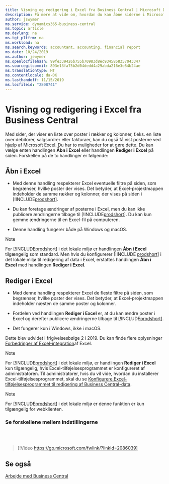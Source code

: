 ```yaml
---
title: Visning og redigering i Excel fra Business Central | Microsoft Docs
description: Få mere at vide om, hvordan du kan åbne siderne i Microsoft Excel fra Business Central for at få en bedre dataanalyse.
author: jswymer
ms.service: dynamics365-business-central
ms.topic: article
ms.devlang: na
ms.tgt_pltfrm: na
ms.workload: na
ms.search.keywords: accountant, accounting, financial report
ms.date: 10/24/2019
ms.author: jswymer
ms.openlocfilehash: 99fe339426b755b70983d8ec9345858357043347
ms.sourcegitcommit: 893e13fa75b2d04dedd4a29abda216e3e54b24ae
ms.translationtype: HT
ms.contentlocale: da-DK
ms.lasthandoff: 11/15/2019
ms.locfileid: "2808741"
---
```

# <a name="viewing-and-editing-in-excel-from-business-central"></a>Visning og redigering i Excel fra Business Central

Med sider, der viser en liste over poster i rækker og kolonner, f.eks. en liste over debitorer, salgsordrer eller fakturaer, kan du også få vist posterne ved hjælp af Microsoft Excel. Du har to muligheder for at gøre dette. Du kan vælge enten handlingen **Åbn i Excel** eller handlingen **Rediger i Excel** på siden. Forskellen på de to handlinger er følgende:  

## <a name="open-in-excel"></a>Åbn i Excel

- Med denne handling respekterer Excel eventuelle filtre på siden, som begrænser, hvilke poster der vises. Det betyder, at Excel-projektmappen indeholder de samme rækker og kolonner, der vises på siden i [!INCLUDE[prodshort](includes/prodshort.md)].

- Du kan foretage ændringer af posterne i Excel, men du kan ikke publicere ændringerne tilbage til [!INCLUDE[prodshort](includes/prodshort.md)]. Du kan kun gemme ændringerne til en Excel-fil på computeren. 

- Denne handling fungerer både på Windows og macOS. 

> [!NOTE]
> For [!INCLUDE[prodshort](includes/prodshort.md)] i det lokale miljø er handlingen **Åbn i Excel** tilgængelig som standard. Men hvis du konfigurerer [!INCLUDE [prodshort](includes/prodshort.md)] i det lokale miljø til redigering af data i Excel, erstattes handlingen **Åbn i Excel** med handlingen **Rediger i Excel**.

## <a name="edit-in-excel"></a>Rediger i Excel

- Med denne handling respekterer Excel de fleste filtre på siden, som begrænser, hvilke poster der vises. Det betyder, at Excel-projektmappen indeholder næsten de samme poster og kolonner.

- Fordelen ved handlingen **Rediger i Excel** er, at du kan ændre poster i Excel og derefter publicere ændringerne tilbage til [!INCLUDE[prodshort](includes/prodshort.md)].

- Det fungerer kun i Windows, ikke i macOS.

Dette blev udvidet i frigivelsesbølge 2 i 2019. Du kan finde flere oplysninger [Forbedringer af Excel-integration](/dynamics365-release-plan/2019wave2/dynamics365-business-central/enhancements-excel-integration)af Excel.

> [!NOTE]
> For [!INCLUDE[prodshort](includes/prodshort.md)] i det lokale miljø, er handlingen **Rediger i Excel** kun tilgængelig, hvis Excel-tilføjelsesprogrammet er konfigureret af administratoren. Til administratorer, hvis du vil vide, hvordan du installerer Excel-tilføjelsesprogrammet, skal du se [Konfigurere Excel-tilføjelsesprogrammet til redigering af Business Central-data](/dynamics365/business-central/dev-itpro/administration/configuring-excel-addin).

> [!NOTE]
> For [!INCLUDE[prodshort](includes/prodshort.md)] i det lokale miljø er denne funktion er kun tilgængelig for webklienten.

### <a name="see-the-differences-between-the-options"></a>Se forskellene mellem indstillingerne 
<br><br>  

> [!Video https://go.microsoft.com/fwlink/?linkid=2086039]

## <a name="see-also"></a>Se også
[Arbejde med Business Central](ui-work-product.md)  

